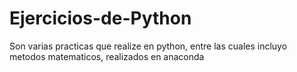 # Ejercicios-de-Python
Son varias practicas que realize en python, entre las cuales incluyo metodos matematicos, realizados en anaconda
